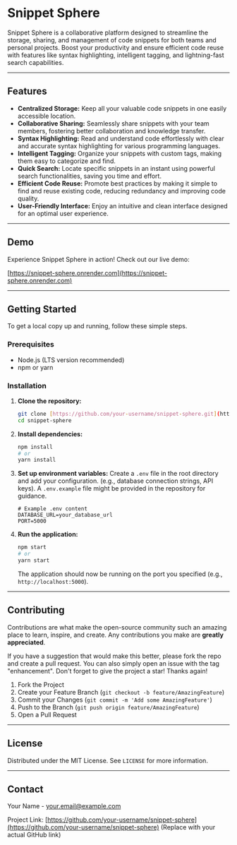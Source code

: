 # Snippet Sphere

Snippet Sphere is a collaborative platform designed to streamline the storage, sharing, and management of code snippets for both teams and personal projects. Boost your productivity and ensure efficient code reuse with features like syntax highlighting, intelligent tagging, and lightning-fast search capabilities.

---

## Features

* **Centralized Storage:** Keep all your valuable code snippets in one easily accessible location.
* **Collaborative Sharing:** Seamlessly share snippets with your team members, fostering better collaboration and knowledge transfer.
* **Syntax Highlighting:** Read and understand code effortlessly with clear and accurate syntax highlighting for various programming languages.
* **Intelligent Tagging:** Organize your snippets with custom tags, making them easy to categorize and find.
* **Quick Search:** Locate specific snippets in an instant using powerful search functionalities, saving you time and effort.
* **Efficient Code Reuse:** Promote best practices by making it simple to find and reuse existing code, reducing redundancy and improving code quality.
* **User-Friendly Interface:** Enjoy an intuitive and clean interface designed for an optimal user experience.

---

## Demo

Experience Snippet Sphere in action! Check out our live demo:

[https://snippet-sphere.onrender.com](https://snippet-sphere.onrender.com)

---

## Getting Started

To get a local copy up and running, follow these simple steps.

### Prerequisites

* Node.js (LTS version recommended)
* npm or yarn

### Installation

1.  **Clone the repository:**
    ```bash
    git clone [https://github.com/your-username/snippet-sphere.git](https://github.com/your-username/snippet-sphere.git)
    cd snippet-sphere
    ```
2.  **Install dependencies:**
    ```bash
    npm install
    # or
    yarn install
    ```
3.  **Set up environment variables:**
    Create a `.env` file in the root directory and add your configuration. (e.g., database connection strings, API keys). A `.env.example` file might be provided in the repository for guidance.

    ```
    # Example .env content
    DATABASE_URL=your_database_url
    PORT=5000
    ```
4.  **Run the application:**
    ```bash
    npm start
    # or
    yarn start
    ```
    The application should now be running on the port you specified (e.g., `http://localhost:5000`).

---

## Contributing

Contributions are what make the open-source community such an amazing place to learn, inspire, and create. Any contributions you make are **greatly appreciated**.

If you have a suggestion that would make this better, please fork the repo and create a pull request. You can also simply open an issue with the tag "enhancement".
Don't forget to give the project a star! Thanks again!

1.  Fork the Project
2.  Create your Feature Branch (`git checkout -b feature/AmazingFeature`)
3.  Commit your Changes (`git commit -m 'Add some AmazingFeature'`)
4.  Push to the Branch (`git push origin feature/AmazingFeature`)
5.  Open a Pull Request

---

## License

Distributed under the MIT License. See `LICENSE` for more information.

---

## Contact

Your Name - [your.email@example.com](mailto:your.email@example.com)

Project Link: [https://github.com/your-username/snippet-sphere](https://github.com/your-username/snippet-sphere) (Replace with your actual GitHub link)
